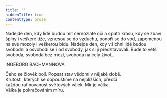 ```yaml
---
title: ''
hiddenTitle: true
contentType: prose
---
```


<section>

Nadejde den, kdy lidé budou mít černozlaté oči a spatří krásu, kdy se zbaví špíny i veškeré tíže, vznesou se do vzduchu, ponoří se do vod, zapomenou na své mozoly i veškerou bídu. Nadejde den, kdy všichni lidé budou svobodní a osvobodí se i od svobody, jak si ji představovali. Bude to větší svoboda, svoboda bez mezí, svoboda na celý život…

INGEBORG BACHMANNOVÁ

Čeho se člověk bojí. Popsat stav vědomí v nějaké době.  
Krutosti, kterých se dopouštíme na nejbližších, předčí  
každou rafinovanost světových válek. Mír je válka.  
Válka je pokračováním míru.

</section>
